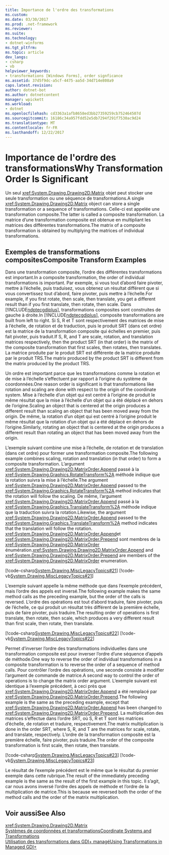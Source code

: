 ```yaml
---
title: Importance de l'ordre des transformations
ms.custom: 
ms.date: 03/30/2017
ms.prod: .net-framework
ms.reviewer: 
ms.suite: 
ms.technology:
- dotnet-winforms
ms.tgt_pltfrm: 
ms.topic: article
dev_langs:
- csharp
- vb
helpviewer_keywords:
- transformations [Windows Forms], order signficance
ms.assetid: 37d5f9dc-a5cf-4475-aa5d-34d714e808a9
caps.latest.revision: 
author: dotnet-bot
ms.author: dotnetcontent
manager: wpickett
ms.workload:
- dotnet
ms.openlocfilehash: cd3363a1afb8658ed3bb27359259cb752464507d
ms.sourcegitcommit: 16186c34a957fdd52e5db7294f291f7530ac9d24
ms.translationtype: MT
ms.contentlocale: fr-FR
ms.lasthandoff: 12/22/2017
---
```

# <a name="why-transformation-order-is-significant"></a><span data-ttu-id="5ce16-102">Importance de l'ordre des transformations</span><span class="sxs-lookup"><span data-stu-id="5ce16-102">Why Transformation Order Is Significant</span></span>
<span data-ttu-id="5ce16-103">Un seul <xref:System.Drawing.Drawing2D.Matrix> objet peut stocker une seule transformation ou une séquence de transformations.</span><span class="sxs-lookup"><span data-stu-id="5ce16-103">A single <xref:System.Drawing.Drawing2D.Matrix> object can store a single transformation or a sequence of transformations.</span></span> <span data-ttu-id="5ce16-104">Celle-ci est appelée une transformation composite.</span><span class="sxs-lookup"><span data-stu-id="5ce16-104">The latter is called a composite transformation.</span></span> <span data-ttu-id="5ce16-105">La matrice d’une transformation composite est obtenue en multipliant les matrices des différentes transformations.</span><span class="sxs-lookup"><span data-stu-id="5ce16-105">The matrix of a composite transformation is obtained by multiplying the matrices of individual transformations.</span></span>  
  
## <a name="composite-transform-examples"></a><span data-ttu-id="5ce16-106">Exemples de transformations composites</span><span class="sxs-lookup"><span data-stu-id="5ce16-106">Composite Transform Examples</span></span>  
 <span data-ttu-id="5ce16-107">Dans une transformation composite, l’ordre des différentes transformations est important.</span><span class="sxs-lookup"><span data-stu-id="5ce16-107">In a composite transformation, the order of individual transformations is important.</span></span> <span data-ttu-id="5ce16-108">Par exemple, si vous tout d’abord faire pivoter, mettre à l’échelle, puis traduisez, vous obtenez un résultat différent que si vous convertissez tout d’abord, faire pivoter, puis mettre à l’échelle.</span><span class="sxs-lookup"><span data-stu-id="5ce16-108">For example, if you first rotate, then scale, then translate, you get a different result than if you first translate, then rotate, then scale.</span></span> <span data-ttu-id="5ce16-109">Dans [!INCLUDE[ndptecgdiplus](../../../../includes/ndptecgdiplus-md.md)], transformations composites sont construites de gauche à droite.</span><span class="sxs-lookup"><span data-stu-id="5ce16-109">In [!INCLUDE[ndptecgdiplus](../../../../includes/ndptecgdiplus-md.md)], composite transformations are built from left to right.</span></span> <span data-ttu-id="5ce16-110">Si S, R et T sont respectivement des matrices de mise à l’échelle, de rotation et de traduction, puis le produit SRT (dans cet ordre) est la matrice de la transformation composite qui échelles en premier, puis fait pivoter, puis traduit.</span><span class="sxs-lookup"><span data-stu-id="5ce16-110">If S, R, and T are scale, rotation, and translation matrices respectively, then the product SRT (in that order) is the matrix of the composite transformation that first scales, then rotates, then translates.</span></span> <span data-ttu-id="5ce16-111">La matrice produite par le produit SRT est différente de la matrice produite par le produit TRS.</span><span class="sxs-lookup"><span data-stu-id="5ce16-111">The matrix produced by the product SRT is different from the matrix produced by the product TRS.</span></span>  
  
 <span data-ttu-id="5ce16-112">Un ordre est important parce que les transformations comme la rotation et de mise à l’échelle s’effectuent par rapport à l’origine du système de coordonnées.</span><span class="sxs-lookup"><span data-stu-id="5ce16-112">One reason order is significant is that transformations like rotation and scaling are done with respect to the origin of the coordinate system.</span></span> <span data-ttu-id="5ce16-113">Mise à l’échelle d’un objet qui est centré à l’origine de produit le même résultat que la mise à l’échelle d’un objet qui a été déplacé en dehors de l’origine.</span><span class="sxs-lookup"><span data-stu-id="5ce16-113">Scaling an object that is centered at the origin produces a different result than scaling an object that has been moved away from the origin.</span></span> <span data-ttu-id="5ce16-114">De même, la rotation d’un objet qui est centré à l’origine produit le même résultat que la rotation d’un objet qui a été déplacé en dehors de l’origine.</span><span class="sxs-lookup"><span data-stu-id="5ce16-114">Similarly, rotating an object that is centered at the origin produces a different result than rotating an object that has been moved away from the origin.</span></span>  
  
 <span data-ttu-id="5ce16-115">L’exemple suivant combine une mise à l’échelle, de rotation et de translation (dans cet ordre) pour former une transformation composite.</span><span class="sxs-lookup"><span data-stu-id="5ce16-115">The following example combines scaling, rotation and translation (in that order) to form a composite transformation.</span></span> <span data-ttu-id="5ce16-116">L’argument <xref:System.Drawing.Drawing2D.MatrixOrder.Append> passé à la <xref:System.Drawing.Graphics.RotateTransform%2A> méthode indique que la rotation suivra la mise à l’échelle.</span><span class="sxs-lookup"><span data-stu-id="5ce16-116">The argument <xref:System.Drawing.Drawing2D.MatrixOrder.Append> passed to the <xref:System.Drawing.Graphics.RotateTransform%2A> method indicates that the rotation will follow the scaling.</span></span> <span data-ttu-id="5ce16-117">De même, l’argument <xref:System.Drawing.Drawing2D.MatrixOrder.Append> passé à la <xref:System.Drawing.Graphics.TranslateTransform%2A> méthode indique que la traduction suivra la rotation.</span><span class="sxs-lookup"><span data-stu-id="5ce16-117">Likewise, the argument <xref:System.Drawing.Drawing2D.MatrixOrder.Append> passed to the <xref:System.Drawing.Graphics.TranslateTransform%2A> method indicates that the translation will follow the rotation.</span></span> <span data-ttu-id="5ce16-118"><xref:System.Drawing.Drawing2D.MatrixOrder.Append>et <xref:System.Drawing.Drawing2D.MatrixOrder.Prepend> sont membres de la <xref:System.Drawing.Drawing2D.MatrixOrder> énumération.</span><span class="sxs-lookup"><span data-stu-id="5ce16-118"><xref:System.Drawing.Drawing2D.MatrixOrder.Append> and <xref:System.Drawing.Drawing2D.MatrixOrder.Prepend> are members of the <xref:System.Drawing.Drawing2D.MatrixOrder> enumeration.</span></span>  
  
 [!code-csharp[System.Drawing.MiscLegacyTopics#21](../../../../samples/snippets/csharp/VS_Snippets_Winforms/System.Drawing.MiscLegacyTopics/CS/Class1.cs#21)]
 [!code-vb[System.Drawing.MiscLegacyTopics#21](../../../../samples/snippets/visualbasic/VS_Snippets_Winforms/System.Drawing.MiscLegacyTopics/VB/Class1.vb#21)]  
  
 <span data-ttu-id="5ce16-119">L’exemple suivant appelle la même méthode que dans l’exemple précédent, mais l’ordre des appels est inversé.</span><span class="sxs-lookup"><span data-stu-id="5ce16-119">The following example makes the same method calls as the preceding example, but the order of the calls is reversed.</span></span> <span data-ttu-id="5ce16-120">L’ordre des opérations est tout d’abord traduire, faire pivoter, puis de l’échelle, ce qui produit un résultat très différent de la première échelle, puis de faire pivoter, puis traduire.</span><span class="sxs-lookup"><span data-stu-id="5ce16-120">The resulting order of operations is first translate, then rotate, then scale, which produces a very different result than first scale, then rotate, then translate.</span></span>  
  
 [!code-csharp[System.Drawing.MiscLegacyTopics#22](../../../../samples/snippets/csharp/VS_Snippets_Winforms/System.Drawing.MiscLegacyTopics/CS/Class1.cs#22)]
 [!code-vb[System.Drawing.MiscLegacyTopics#22](../../../../samples/snippets/visualbasic/VS_Snippets_Winforms/System.Drawing.MiscLegacyTopics/VB/Class1.vb#22)]  
  
 <span data-ttu-id="5ce16-121">Permet d’inverser l’ordre des transformations individuelles dans une transformation composite est pour inverser l’ordre d’une séquence d’appels de méthode.</span><span class="sxs-lookup"><span data-stu-id="5ce16-121">One way to reverse the order of individual transformations in a composite transformation is to reverse the order of a sequence of method calls.</span></span> <span data-ttu-id="5ce16-122">Pour contrôler l’ordre des opérations, une seconde consiste à modifier l’argument de commande de matrice.</span><span class="sxs-lookup"><span data-stu-id="5ce16-122">A second way to control the order of operations is to change the matrix order argument.</span></span> <span data-ttu-id="5ce16-123">L’exemple suivant est identique à l’exemple précédent, à ceci près que <xref:System.Drawing.Drawing2D.MatrixOrder.Append> a été remplacé par <xref:System.Drawing.Drawing2D.MatrixOrder.Prepend>.</span><span class="sxs-lookup"><span data-stu-id="5ce16-123">The following example is the same as the preceding example, except that <xref:System.Drawing.Drawing2D.MatrixOrder.Append> has been changed to <xref:System.Drawing.Drawing2D.MatrixOrder.Prepend>.</span></span> <span data-ttu-id="5ce16-124">La multiplication des matrices s’effectue dans l’ordre SRT, où S, R et T sont les matrices d’échelle, de rotation et traduire, respectivement.</span><span class="sxs-lookup"><span data-stu-id="5ce16-124">The matrix multiplication is done in the order SRT, where S, R, and T are the matrices for scale, rotate, and translate, respectively.</span></span> <span data-ttu-id="5ce16-125">L’ordre de la transformation composite est la première échelle, faire pivoter, puis traduire.</span><span class="sxs-lookup"><span data-stu-id="5ce16-125">The order of the composite transformation is first scale, then rotate, then translate.</span></span>  
  
 [!code-csharp[System.Drawing.MiscLegacyTopics#23](../../../../samples/snippets/csharp/VS_Snippets_Winforms/System.Drawing.MiscLegacyTopics/CS/Class1.cs#23)]
 [!code-vb[System.Drawing.MiscLegacyTopics#23](../../../../samples/snippets/visualbasic/VS_Snippets_Winforms/System.Drawing.MiscLegacyTopics/VB/Class1.vb#23)]  
  
 <span data-ttu-id="5ce16-126">Le résultat de l’exemple précédent est le même que le résultat du premier exemple dans cette rubrique.</span><span class="sxs-lookup"><span data-stu-id="5ce16-126">The result of the immediately preceding example is the same as the result of the first example in this topic.</span></span> <span data-ttu-id="5ce16-127">Il s’agit, car nous avons inversé l’ordre des appels de méthode et l’ordre de la multiplication de matrice.</span><span class="sxs-lookup"><span data-stu-id="5ce16-127">This is because we reversed both the order of the method calls and the order of the matrix multiplication.</span></span>  
  
## <a name="see-also"></a><span data-ttu-id="5ce16-128">Voir aussi</span><span class="sxs-lookup"><span data-stu-id="5ce16-128">See Also</span></span>  
 <xref:System.Drawing.Drawing2D.Matrix>  
 [<span data-ttu-id="5ce16-129">Systèmes de coordonnées et transformations</span><span class="sxs-lookup"><span data-stu-id="5ce16-129">Coordinate Systems and Transformations</span></span>](../../../../docs/framework/winforms/advanced/coordinate-systems-and-transformations.md)  
 [<span data-ttu-id="5ce16-130">Utilisation des transformations dans GDI+ managé</span><span class="sxs-lookup"><span data-stu-id="5ce16-130">Using Transformations in Managed GDI+</span></span>](../../../../docs/framework/winforms/advanced/using-transformations-in-managed-gdi.md)
